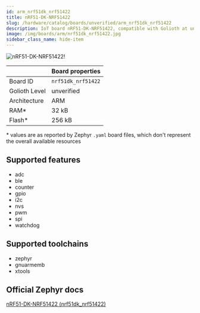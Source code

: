 ```yaml
---
id: arm_nrf51dk_nrf51422
title: nRF51-DK-NRF51422
slug: /hardware/catalog/boards/unverified/arm_nrf51dk_nrf51422
description: IoT board nRF51-DK-NRF51422, compatible with Golioth at unverified level.
image: /img/boards/arm/nrf51dk_nrf51422.jpg
sidebar_class_name: hide-item
---
```


[//]: # (This is an auto-generated file, do not edit! Changes to it will be lost upon re-generation)

![nRF51-DK-NRF51422!](/img/boards/arm/nrf51dk_nrf51422.jpg "nRF51-DK-NRF51422")

|                | Board properties     |
| -------------  | -------------------- |
| Board ID       | `nrf51dk_nrf51422` |
| Golioth Level  | unverified       |
| Architecture   | ARM |
| RAM*           | 32 kB |
| Flash*         | 256 kB |

\* values are as reported by Zephyr `.yaml` board files, which don't represent the overall available resources



## Supported features

* adc
* ble
* counter
* gpio
* i2c
* nvs
* pwm
* spi
* watchdog

## Supported toolchains

* zephyr
* gnuarmemb
* xtools

## Official Zephyr docs

[nRF51-DK-NRF51422 (nrf51dk_nrf51422)](https://docs.zephyrproject.org/latest/boards/arm/nrf51dk_nrf51422/doc/index.html)
